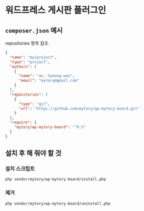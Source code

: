 # 워드프레스 게시판 플러그인

`composer.json` 예시
-------------------

repositories 항목 참조.

~~~ json
{
  "name": "my/project",
  "type": "project",
  "authors": [
    {
      "name": "an, hyeong-woo",
      "email": "mytory@gmail.com"
    }
  ],
  "repositories": [
    {
      "type": "git",
      "url": "https://github.com/mytory/wp-mytory-board.git"
    }
  ],
  "require": {
    "mytory/wp-mytory-board": "^0.5"
  }
}
~~~


설치 후 해 줘야 할 것
-----------------

### 설치 스크립트

    php vendor/mytory/wp-mytory-board/install.php


### 제거

    php vendor/mytory/wp-mytory-board/uninstall.php


